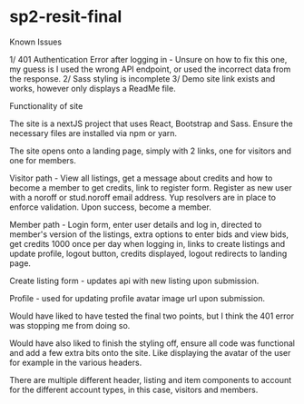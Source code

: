 # sp2-resit-final

Known Issues

1/ 401 Authentication Error after logging in - Unsure on how to fix this one, my guess is I used the wrong API endpoint, or used the incorrect data from the response.
2/ Sass styling is incomplete
3/ Demo site link exists and works, however only displays a ReadMe file.

Functionality of site

The site is a nextJS project that uses React, Bootstrap and Sass. Ensure the necessary files are installed via npm or yarn.

The site opens onto a landing page, simply with 2 links, one for visitors and one for members.

Visitor path - View all listings, get a message about credits and how to become a member to get credits, link to register form.  Register as new user with a noroff or stud.noroff email address. Yup resolvers are in place to enforce validation. Upon success, become a member.

Member path - Login form, enter user details and log in, directed to member's version of the listings, extra options to enter bids and view bids, get credits 1000 once per day when logging in, links to create listings and update profile, logout button, credits displayed, logout redirects to landing page.

Create listing form - updates api with new listing upon submission.

Profile - used for updating profile avatar image url upon submission.

Would have liked to have tested the final two points, but I think the 401 error was stopping me from doing so. 

Would have also liked to finish the styling off, ensure all code was functional and add a few extra bits onto the site. Like displaying the avatar of the user for example in the various headers.

There are multiple different header, listing and item components to account for the different account types, in this case, visitors and members. 
